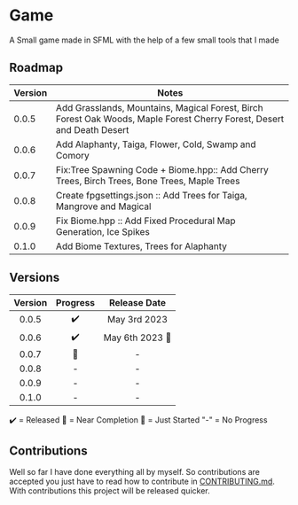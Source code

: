 # Game
A Small game made in SFML with the help of a few small tools that I made


## Roadmap

| Version | Notes                                                                                                                                     | 
| ------------- | -----------------------------------------------------------------------------------------                                           |
|  0.0.5  | Add Grasslands, Mountains, Magical Forest, Birch Forest Oak Woods, Maple Forest Cherry Forest, Desert and Death Desert                    |
|  0.0.6  | Add Alaphanty, Taiga, Flower, Cold, Swamp and Comory                                                                                      |
|  0.0.7  | Fix:Tree Spawning Code + Biome.hpp:: Add Cherry Trees, Birch Trees, Bone Trees, Maple Trees                                               |
|  0.0.8  | Create fpgsettings.json :: Add Trees for Taiga, Mangrove and Magical                                                                      |
|  0.0.9  |  Fix Biome.hpp :: Add Fixed Procedural Map Generation, Ice Spikes                                                                         |
|  0.1.0  | Add Biome Textures, Trees for Alaphanty                                                                                                   |





## Versions

| Version | Progress            | Release Date    |
| :---: | :---:                 | :---:            |
|  0.0.5  | :heavy_check_mark:  |  May 3rd 2023   |
|  0.0.6  | :heavy_check_mark:  |  May 6th 2023 :crown: |
|  0.0.7  |    :large_blue_circle:     |        -        |
|  0.0.8  |    -                |        -        |
|  0.0.9  |    -                |        -        |
|  0.1.0  |    -                |        -        |

:heavy_check_mark: = Released
:large_blue_circle: = Near Completion
:red_circle: = Just Started
"-" = No Progress
## Contributions

Well so far I have done everything all by myself. So contributions are accepted you just have to read how to contribute in [CONTRIBUTING.md](https://github.com/Gabriel-Debono-Tanti/Game/blob/main/CONTRIBUTING.md). With contributions this project will be released quicker. 
